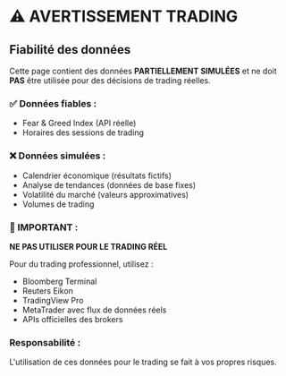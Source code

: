 # ⚠️ AVERTISSEMENT TRADING

## Fiabilité des données

Cette page contient des données **PARTIELLEMENT SIMULÉES** et ne doit **PAS** être utilisée pour des décisions de trading réelles.

### ✅ Données fiables :
- Fear & Greed Index (API réelle)
- Horaires des sessions de trading

### ❌ Données simulées :
- Calendrier économique (résultats fictifs)
- Analyse de tendances (données de base fixes)
- Volatilité du marché (valeurs approximatives)
- Volumes de trading

### 🚨 IMPORTANT :
**NE PAS UTILISER POUR LE TRADING RÉEL**

Pour du trading professionnel, utilisez :
- Bloomberg Terminal
- Reuters Eikon
- TradingView Pro
- MetaTrader avec flux de données réels
- APIs officielles des brokers

### Responsabilité :
L'utilisation de ces données pour le trading se fait à vos propres risques.